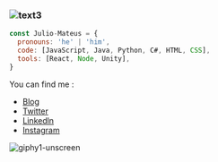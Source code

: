 ###  ![text3](https://user-images.githubusercontent.com/91914771/165199426-6eafafc4-7212-46fa-8441-a978c1148366.gif) 

```js
const Julio-Mateus = {
  pronouns: 'he' | 'him',
  code: [JavaScript, Java, Python, C#, HTML, CSS],
  tools: [React, Node, Unity],
}
```

You can find me  :
- [Blog](https://portfolio-website-jcmateus.netlify.app)
- [Twitter](https://twitter.com/JulioMateusdev1)
- [Linkedln](https://www.linkedin.com/in/julio-mateus-925373224/)
- [Instagram](https://www.instagram.com/jcmatteus/)

<!--
**Julio-Mateus/Julio-Mateus** is a ✨ _special_ ✨ repository because its `README.md` (this file) appears on your GitHub profile.
Here are some ideas to get you started:

- 🔭 I’m currently working on ...
- 🌱 I’m currently learning ...
- 👯 I’m looking to collaborate on ...
- 🤔 I’m looking for help with ...
- 💬 Ask me about ...
- 📫 How to reach me: ...
- 😄 Pronouns: ...
- ⚡ Fun fact: ...
-->
![giphy1-unscreen](https://user-images.githubusercontent.com/91914771/165206944-31a673c9-8f0a-4595-912c-f4fb651091b0.gif)
